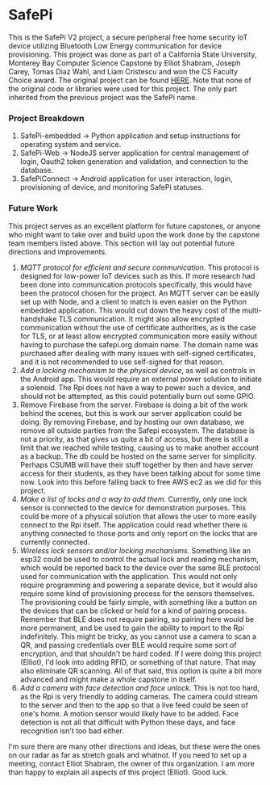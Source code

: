# SafePi
This is the SafePi V2 project, a secure peripheral free home security IoT device utilizing Bluetooth Low Energy communication for device provisioning. This project was done as part of a California State University, Monterey Bay Computer Science Capstone by Elliot Shabram, Joseph Carey, Tomas Diaz Wahl, and Liam Cristescu and won the CS Faculty Choice award. The original project can be found [HERE](https://github.com/Twilliams073/SafePiGeneral). Note that none of the original code or libraries were used for this project. The only part inherited from the previous project was the SafePi name. 

### Project Breakdown
1. SafePi-embedded -> Python application and setup instructions for operating system and service.
2. SafePi-Web -> NodeJS server application for central management of login, Oauth2 token generation and validation, and connection to the database.
3. SafePiConnect -> Android application for user interaction, login, provisioning of device, and monitoring SafePi statuses.

### Future Work
This project serves as an excellent platform for future capstones, or anyone who might want to take over and build upon the work done by the capstone team members listed above. This section will lay out potential future directions and improvements.

1. _MQTT protocol for efficient and secure communication_. This protocol is designed for low-power IoT devices such as this. If more research had been done into communication protocols specifically, this would have been the protocol chosen for the project. An MQTT server can be easily set up with Node, and a client to match is even easier on the Python embedded application. This would cut down the heavy cost of the multi-handshake TLS communication. It might also allow encrypted communication without the use of certificate authorities, as is the case for TLS, or at least allow encrypted communication more easily without having to purchase the safepi.org domain name. The domain name was purchased after dealing with many issues with self-signed certificates, and it is not recommended to use self-signed for that reason.
2. _Add a locking mechanism to the physical device_, as well as controls in the Android app. This would require an external power solution to initiate a solenoid. The Rpi does not have a way to power such a device, and should not be attempted, as this could potentially burn out some GPIO.
3. Remove Firebase from the server. Firebase is doing a bit of the work behind the scenes, but this is work our server application could be doing. By removing Firebase, and by hosting our own database, we remove all outside parties from the Safepi ecosystem. The database is not a priority, as that gives us quite a bit of access, but there is still a limit that we reached while testing, causing us to make another account as a backup. The db could be hosted on the same server for simplicity. Perhaps CSUMB will have their stuff together by then and have server access for their students, as they have been talking about for some time now. Look into this before falling back to free AWS ec2 as we did for this project. 
4. _Make a list of locks and a way to add them._ Currently, only one lock sensor is connected to the device for demonstration purposes. This could be more of a physical solution that allows the user to more easily connect to the Rpi itself. The application could read whether there is anything connected to those ports and only report on the locks that are currently connected.
5. _Wireless lock sensors and/or locking mechanisms._ Something like an esp32 could be used to control the actual lock and reading mechanism, which would be reported back to the device over the same BLE protocol used for communication with the application. This would not only require programming and powering a separate device, but it would also require some kind of provisioning process for the sensors themselves. The provisioning could be fairly simple, with something like a button on the devices that can be clicked or held for a kind of pairing process. Remember that BLE does not require pairing, so pairing here would be more permanent, and be used to gain the ability to report to the Rpi indefinitely. This might be tricky, as you cannot use a camera to scan a QR, and passing credentials over BLE would require some sort of encryption, and that shouldn't be hard coded. If I were doing this project (Elliot), I'd look into adding RFID, or something of that nature. That may also eliminate QR scanning. All of that said, this option is quite a bit more advanced and might make a whole capstone in itself.
6. _Add a camera with face detection and face unlock._ This is not too hard, as the Rpi is very friendly to adding cameras. The camera could stream to the server and then to the app so that a live feed could be seen of one's home. A motion sensor would likely have to be added. Face detection is not all that difficult with Python these days, and face recognition isn't too bad either.

I'm sure there are many other directions and ideas, but these were the ones on our radar as far as stretch goals and whatnot. If you need to set up a meeting, contact Elliot Shabram, the owner of this organization. I am more than happy to explain all aspects of this project (Elliot). Good luck.
